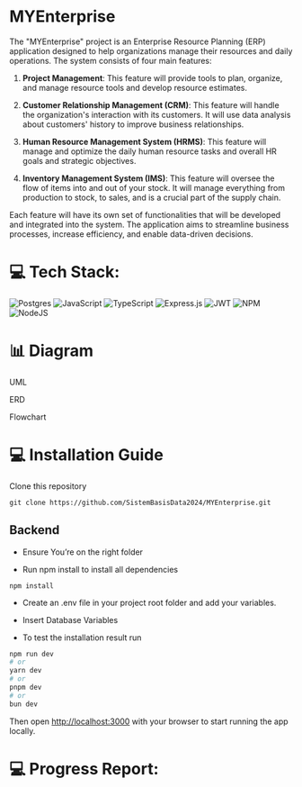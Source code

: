 # MYEnterprise

The "MYEnterprise" project is an Enterprise Resource Planning (ERP) application designed to help organizations manage their resources and daily operations. The system consists of four main features:

1. **Project Management**: This feature will provide tools to plan, organize, and manage resource tools and develop resource estimates.

2. **Customer Relationship Management (CRM)**: This feature will handle the organization's interaction with its customers. It will use data analysis about customers' history to improve business relationships.

3. **Human Resource Management System (HRMS)**: This feature will manage and optimize the daily human resource tasks and overall HR goals and strategic objectives.

4. **Inventory Management System (IMS)**: This feature will oversee the flow of items into and out of your stock. It will manage everything from production to stock, to sales, and is a crucial part of the supply chain.

Each feature will have its own set of functionalities that will be developed and integrated into the system. The application aims to streamline business processes, increase efficiency, and enable data-driven decisions.

# 💻 Tech Stack:

![Postgres](https://img.shields.io/badge/postgres-%23316192.svg?style=for-the-badge&logo=postgresql&logoColor=white) ![JavaScript](https://img.shields.io/badge/javascript-%23323330.svg?style=for-the-badge&logo=javascript&logoColor=%23F7DF1E) ![TypeScript](https://img.shields.io/badge/typescript-%23007ACC.svg?style=for-the-badge&logo=typescript&logoColor=white) ![Express.js](https://img.shields.io/badge/express.js-%23404d59.svg?style=for-the-badge&logo=express&logoColor=%2361DAFB) ![JWT](https://img.shields.io/badge/JWT-black?style=for-the-badge&logo=JSON%20web%20tokens) ![NPM](https://img.shields.io/badge/NPM-%23000000.svg?style=for-the-badge&logo=npm&logoColor=white) ![NodeJS](https://img.shields.io/badge/node.js-6DA55F?style=for-the-badge&logo=node.js&logoColor=white)

# :bar_chart: Diagram

UML

<!-- Insert UML Diagram Here -->

ERD

<!-- Insert ERD Diagram Here -->

Flowchart

<!-- Insert Flowchart Here -->

# :computer: Installation Guide

Clone this repository

```
git clone https://github.com/SistemBasisData2024/MYEnterprise.git
```

## Backend

- Ensure You’re on the right folder

- Run npm install to install all dependencies

```
npm install
```

- Create an .env file in your project root folder and add your variables.

- Insert Database Variables

- To test the installation result run

```bash
npm run dev
# or
yarn dev
# or
pnpm dev
# or
bun dev
```

Then open [http://localhost:3000](http://localhost:3000) with your browser to start running the app locally.

# 💻 Progress Report:

<!-- Insert Progress Report Here -->
